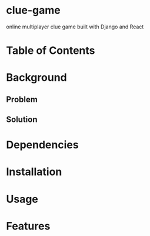 # clue-game
online multiplayer clue game built with Django and React

# Table of Contents

# Background

## Problem

## Solution

# Dependencies

# Installation

# Usage

# Features
